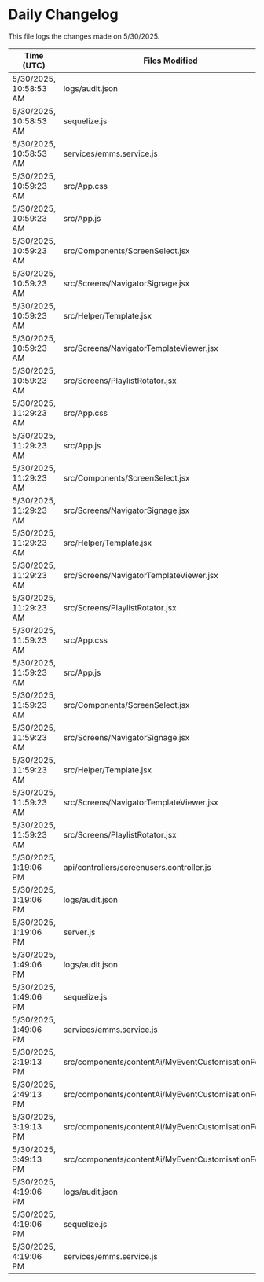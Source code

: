 # Daily Changelog

This file logs the changes made on 5/30/2025.

| Time (UTC)             | Files Modified                    | Changes (Addition/Deletion) |
|------------------------|-----------------------------------|-----------------------------|
| 5/30/2025, 10:58:53 AM | logs/audit.json | 15 Additions & 15 Deletions |
| 5/30/2025, 10:58:53 AM | sequelize.js | 0 Additions & 1 Deletions |
| 5/30/2025, 10:58:53 AM | services/emms.service.js | 1 Additions & 1 Deletions |
| 5/30/2025, 10:59:23 AM | src/App.css | 0 Additions & 0 Deletions|
| 5/30/2025, 10:59:23 AM | src/App.js | 0 Additions & 2 Deletions|
| 5/30/2025, 10:59:23 AM | src/Components/ScreenSelect.jsx | 5 Additions & 14 Deletions|
| 5/30/2025, 10:59:23 AM | src/Screens/NavigatorSignage.jsx | 183 Additions & 2 Deletions|
| 5/30/2025, 10:59:23 AM | src/Helper/Template.jsx | 0 Additions & 0 Deletions|
| 5/30/2025, 10:59:23 AM | src/Screens/NavigatorTemplateViewer.jsx | 0 Additions & 0 Deletions|
| 5/30/2025, 10:59:23 AM | src/Screens/PlaylistRotator.jsx | 0 Additions & 0 Deletions|
| 5/30/2025, 11:29:23 AM | src/App.css | 0 Additions & 0 Deletions|
| 5/30/2025, 11:29:23 AM | src/App.js | 0 Additions & 2 Deletions|
| 5/30/2025, 11:29:23 AM | src/Components/ScreenSelect.jsx | 5 Additions & 14 Deletions|
| 5/30/2025, 11:29:23 AM | src/Screens/NavigatorSignage.jsx | 183 Additions & 2 Deletions|
| 5/30/2025, 11:29:23 AM | src/Helper/Template.jsx | 0 Additions & 0 Deletions|
| 5/30/2025, 11:29:23 AM | src/Screens/NavigatorTemplateViewer.jsx | 0 Additions & 0 Deletions|
| 5/30/2025, 11:29:23 AM | src/Screens/PlaylistRotator.jsx | 0 Additions & 0 Deletions|
| 5/30/2025, 11:59:23 AM | src/App.css | 0 Additions & 0 Deletions|
| 5/30/2025, 11:59:23 AM | src/App.js | 0 Additions & 2 Deletions|
| 5/30/2025, 11:59:23 AM | src/Components/ScreenSelect.jsx | 5 Additions & 14 Deletions|
| 5/30/2025, 11:59:23 AM | src/Screens/NavigatorSignage.jsx | 183 Additions & 2 Deletions|
| 5/30/2025, 11:59:23 AM | src/Helper/Template.jsx | 0 Additions & 0 Deletions|
| 5/30/2025, 11:59:23 AM | src/Screens/NavigatorTemplateViewer.jsx | 0 Additions & 0 Deletions|
| 5/30/2025, 11:59:23 AM | src/Screens/PlaylistRotator.jsx | 0 Additions & 0 Deletions|
| 5/30/2025, 1:19:06 PM | api/controllers/screenusers.controller.js | 8 Additions & 8 Deletions|
| 5/30/2025, 1:19:06 PM | logs/audit.json | 15 Additions & 15 Deletions|
| 5/30/2025, 1:19:06 PM | server.js | 6 Additions & 0 Deletions|
| 5/30/2025, 1:49:06 PM | logs/audit.json | 15 Additions & 15 Deletions|
| 5/30/2025, 1:49:06 PM | sequelize.js | 0 Additions & 1 Deletions|
| 5/30/2025, 1:49:06 PM | services/emms.service.js | 1 Additions & 1 Deletions|
| 5/30/2025, 2:19:13 PM | src/components/contentAi/MyEventCustomisationForm.js | 1 Additions & 1 Deletions|
| 5/30/2025, 2:49:13 PM | src/components/contentAi/MyEventCustomisationForm.js | 1 Additions & 1 Deletions|
| 5/30/2025, 3:19:13 PM | src/components/contentAi/MyEventCustomisationForm.js | 1 Additions & 1 Deletions|
| 5/30/2025, 3:49:13 PM | src/components/contentAi/MyEventCustomisationForm.js | 1 Additions & 1 Deletions|
| 5/30/2025, 4:19:06 PM | logs/audit.json | 15 Additions & 15 Deletions|
| 5/30/2025, 4:19:06 PM | sequelize.js | 0 Additions & 1 Deletions|
| 5/30/2025, 4:19:06 PM | services/emms.service.js | 1 Additions & 1 Deletions|
